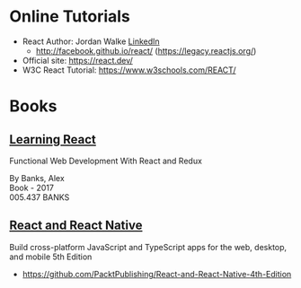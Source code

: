 # Online Tutorials

- React Author: Jordan Walke [LinkedIn](https://www.linkedin.com/in/jordwalke/)
  - http://facebook.github.io/react/ (https://legacy.reactjs.org/)
- Official site: https://react.dev/
- W3C React Tutorial: https://www.w3schools.com/REACT/

# Books

## <a href="http://proquest.safaribooksonline.com.rpa.sccl.org/book/programming/9781491954614">Learning React</a>  

Functional Web Development With React and Redux

By Banks, Alex  
Book - 2017  
005.437 BANKS  

## [React and React Native](https://www.amazon.com/React-Native-cross-platform-JavaScript-TypeScript/dp/1805127306/ref=sr_1_1?crid=NBTA49MYAY47&dib=eyJ2IjoiMSJ9.mxmnNEA5u-qTeOSyRRot04EGkbsa9bnQvWPGZ8kRM7UgdGfiutVJqkUskt573_6noHcyC7HM6rKyQyhyFWFMwsAGXlMp3l6l54PUNAY9mKltxu66gghXKqSKuuP92La9fihZN5HCjV16mVnXdz0Zo_TeygsHYf-BYVTSVTVbuxxsgJpaTiJKMvYY9hdvgmijWVBNxT1ONylKjNlGadraATxdUlBXD-nzDOK2ytCbeDA.4djHJ1QEM5CeeReBmYk6M4t6Je_d7iE50fgRxDJw7-Q&dib_tag=se&keywords=React+2024&qid=1757304760&sprefix=react+2024%2Caps%2C140&sr=8-1)

Build cross-platform JavaScript and TypeScript apps for the web, desktop, and mobile 5th Edition

- https://github.com/PacktPublishing/React-and-React-Native-4th-Edition
